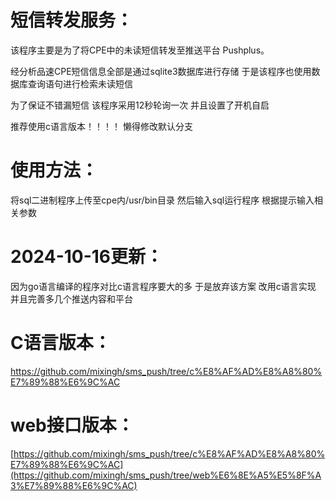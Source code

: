 # 短信转发服务：

该程序主要是为了将CPE中的未读短信转发至推送平台 Pushplus。

经分析品速CPE短信信息全部是通过sqlite3数据库进行存储 于是该程序也使用数据库查询语句进行检索未读短信

为了保证不错漏短信 该程序采用12秒轮询一次 并且设置了开机自启

推荐使用c语言版本！！！！ 懒得修改默认分支



# 使用方法：

将sql二进制程序上传至cpe内/usr/bin目录 然后输入sql运行程序 根据提示输入相关参数

# 2024-10-16更新：

因为go语言编译的程序对比c语言程序要大的多 于是放弃该方案 改用c语言实现 并且完善多几个推送内容和平台

# C语言版本：
https://github.com/mixingh/sms_push/tree/c%E8%AF%AD%E8%A8%80%E7%89%88%E6%9C%AC
# web接口版本：
[https://github.com/mixingh/sms_push/tree/c%E8%AF%AD%E8%A8%80%E7%89%88%E6%9C%AC](https://github.com/mixingh/sms_push/tree/web%E6%8E%A5%E5%8F%A3%E7%89%88%E6%9C%AC)
